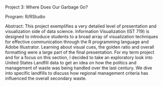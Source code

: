 Project 3: Where Does Our Garbage Go?

Program: R/RStudio

Abstract: This project exemplifies a very detailed level of presentation and visualization side of data science. Information Visualization (IST 719) is designed to introduce students to a broad array of visualization techniques for effective communication through the R programming language and Adobe Illustrator. Learning about visual cues, the golden ratio and overall formatting were a large part of the final presentation. For my term project and for a focus on this section, I decided to take an exploratory look into United States Landfill data to get an idea on how the politics and management of waste was being handled over the last century. We dive into specific landfills to discuss how regional management criteria has influenced the overall secondary waste. 
